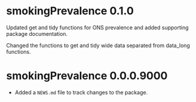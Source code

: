 # smokingPrevalence 0.1.0

Updated get and tidy functions for ONS prevalence and added supporting package
documentation.

Changed the functions to get and tidy wide data separated from data_long
functions.

# smokingPrevalence 0.0.0.9000

* Added a `NEWS.md` file to track changes to the package.
